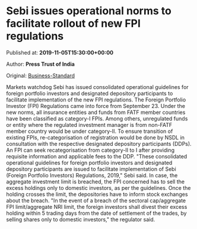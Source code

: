 
# Sebi issues operational norms to facilitate rollout of new FPI regulations

Published at: **2019-11-05T15:30:00+00:00**

Author: **Press Trust of India**

Original: [Business-Standard](https://www.business-standard.com/article/pti-stories/sebi-comes-out-with-operational-guidelines-for-new-fpi-regulations-119110501682_1.html)

Markets watchdog Sebi has issued consolidated operational guidelines for foreign portfolio investors and designated depository participants to facilitate implementation of the new FPI regulations.
The Foreign Portfolio Investor (FPI) Regulations came into force from September 23.
Under the new norms, all insurance entities and funds from FATF member countries have been classified as category-I FPIs.
Among others, unregulated funds or entity where the regulated investment manager is from non-FATF member country would be under category-II.
To ensure transition of existing FPIs, re-categorisation of registration would be done by NSDL in consultation with the respective designated depository participants (DDPs).
An FPI can seek recategorisation from category-II to I after providing requisite information and applicable fees to the DDP.
"These consolidated operational guidelines for foreign portfolio investors and designated depository participants are issued to facilitate implementation of Sebi (Foreign Portfolio Investors) Regulations, 2019," Sebi said.
In case, the aggregate investment limit is breached, the FPI concerned has to sell the excess holdings only to domestic investors, as per the guidelines.
Once the holding crosses the limit, the depositories have to inform stock exchanges about the breach.
"In the event of a breach of the sectoral cap/aggregate FPI limit/aggregate NRI limit, the foreign investors shall divest their excess holding within 5 trading days from the date of settlement of the trades, by selling shares only to domestic investors," the regulator said.
